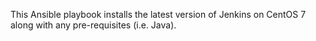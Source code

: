This Ansible playbook installs the latest version of Jenkins on CentOS 7
along with any pre-requisites (i.e. Java).

